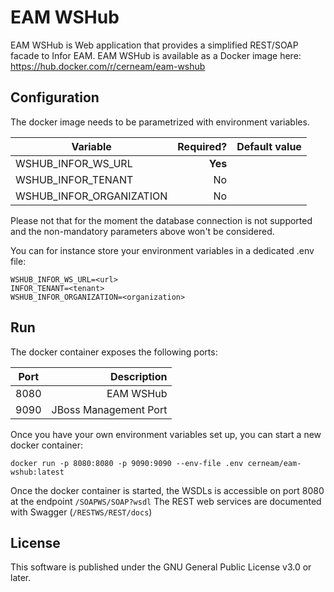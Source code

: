 # EAM WSHub
EAM WSHub is Web application that provides a simplified REST/SOAP facade to Infor EAM. 
EAM WSHub is available as a Docker image here: https://hub.docker.com/r/cerneam/eam-wshub

## Configuration
The docker image needs to be parametrized with environment variables.



| Variable        | Required?  | Default value |
| ------------- | -----:|---------:|
| WSHUB_INFOR_WS_URL           | **Yes** |  |
| WSHUB_INFOR_TENANT         | No |  |
| WSHUB_INFOR_ORGANIZATION         | No |  |


Please not that for the moment the database connection is not supported and the non-mandatory parameters above won't be considered.

You can for instance store your environment variables in a dedicated .env file:

```
WSHUB_INFOR_WS_URL=<url>
INFOR_TENANT=<tenant>
WSHUB_INFOR_ORGANIZATION=<organization>
```


## Run

The docker container exposes the following ports:

| Port        | Description  |
| ------------- | -----:|
| 8080          | EAM WSHub | 
| 9090          | JBoss Management Port |

Once you have your own environment variables set up, you can start a new docker container:
```
docker run -p 8080:8080 -p 9090:9090 --env-file .env cerneam/eam-wshub:latest
``` 

Once the docker container is started, the WSDLs is accessible on port 8080 at the endpoint `/SOAPWS/SOAP?wsdl`
The REST web services are documented with Swagger (`/RESTWS/REST/docs`)

## License
This software is published under the GNU General Public License v3.0 or later.